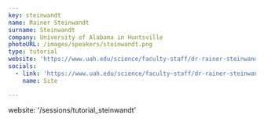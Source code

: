 ```yaml
---
key: steinwandt
name: Rainer Steinwandt
surname: Steinwandt
company: University of Alabama in Huntsville
photoURL: /images/speakers/steinwandt.png
type: tutorial
website: 'https://www.uah.edu/science/faculty-staff/dr-rainer-steinwandt'
socials:
  - link: 'https://www.uah.edu/science/faculty-staff/dr-rainer-steinwandt'
    name: Site

---
```

website: '/sessions/tutorial_steinwandt'
